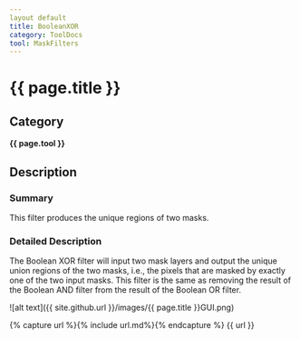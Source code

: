 ```yaml
---
layout default
title: BooleanXOR
category: ToolDocs 
tool: MaskFilters 
---
```


# {{ page.title }} 

## Category

**{{ page.tool }}**

## Description

### Summary

This filter produces the unique regions of two masks.

### Detailed Description

The Boolean XOR filter will input two mask layers and output the unique union regions of the two masks, i.e., the pixels that are masked by exactly one of the two input masks. This filter is the same as removing the result of the Boolean AND filter from the result of the Boolean OR filter.

![alt text]({{ site.github.url }}/images/{{ page.title }}GUI.png)

{% capture url %}{% include url.md%}{% endcapture %}
{{ url }}


